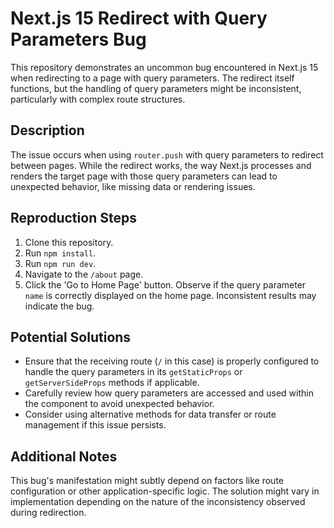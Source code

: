 # Next.js 15 Redirect with Query Parameters Bug

This repository demonstrates an uncommon bug encountered in Next.js 15 when redirecting to a page with query parameters.  The redirect itself functions, but the handling of query parameters might be inconsistent, particularly with complex route structures.

## Description

The issue occurs when using `router.push` with query parameters to redirect between pages. While the redirect works, the way Next.js processes and renders the target page with those query parameters can lead to unexpected behavior, like missing data or rendering issues.

## Reproduction Steps

1. Clone this repository.
2. Run `npm install`.
3. Run `npm run dev`.
4. Navigate to the `/about` page.
5. Click the 'Go to Home Page' button. Observe if the query parameter `name` is correctly displayed on the home page. Inconsistent results may indicate the bug.

## Potential Solutions

* Ensure that the receiving route (`/` in this case) is properly configured to handle the query parameters in its `getStaticProps` or `getServerSideProps` methods if applicable.
* Carefully review how query parameters are accessed and used within the component to avoid unexpected behavior.
* Consider using alternative methods for data transfer or route management if this issue persists.

## Additional Notes

This bug's manifestation might subtly depend on factors like route configuration or other application-specific logic.  The solution might vary in implementation depending on the nature of the inconsistency observed during redirection.